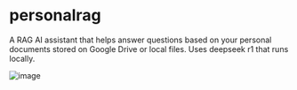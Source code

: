 # personalrag
A RAG AI assistant that helps answer questions based on your personal documents stored on Google Drive or local files. Uses deepseek r1 that runs locally.

![image](https://github.com/user-attachments/assets/c1f45203-0da6-4870-b4b4-506e71de34f0)
